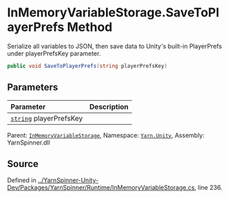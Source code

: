 # InMemoryVariableStorage.SaveToPlayerPrefs Method

Serialize all variables to JSON, then save data to Unity's built-in PlayerPrefs under playerPrefsKey parameter.


```csharp
public void SaveToPlayerPrefs(string playerPrefsKey)
```

## Parameters
|Parameter|Description|
|:---|:---|
|[`string`](https://docs.microsoft.com/dotnet/api/System.String) playerPrefsKey||


<div class="class-metadata">

Parent: [`InMemoryVariableStorage`](/api/csharp/yarn.unity/inmemoryvariablestorage.md), Namespace: [`Yarn.Unity`](/api/csharp/yarn.unity/README.md), Assembly: YarnSpinner.dll
</div>

## Source
Defined in [../YarnSpinner-Unity-Dev/Packages/YarnSpinner/Runtime/InMemoryVariableStorage.cs](https://github.com/YarnSpinnerTool/YarnSpinner-Unity//blob/develop/Runtime/InMemoryVariableStorage.cs#L236), line 236.
